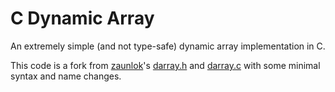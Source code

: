 # C Dynamic Array

An extremely simple (and not type-safe) dynamic array implementation in C.

This code is a fork from [zaunlok](https://github.com/zauonlok)'s [darray.h](https://github.com/zauonlok/renderer/blob/master/renderer/core/darray.h) and [darray.c](https://github.com/zauonlok/renderer/blob/master/renderer/core/darray.c) with some minimal syntax and name changes.
